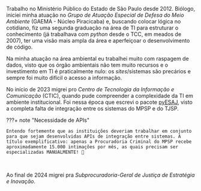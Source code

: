 Trabalho no Ministério Público do Estado de São Paulo desde 2012. Biólogo, iniciei minha atuação no _Grupo de Atuação Especial de Defesa do Meio Ambiente_ (GAEMA - Núcleo Piracicaba) e, buscando colocar lógica no cotidiano, fiz uma segunda graduação na área de TI para estruturar o conhecimento (já trabalhava com _python_ desde o TCC, em meados de 2007), ter uma visão mais ampla da área e aperfeiçoar o desenvolvimento de código.

Na minha atuação na área ambiental eu trabalhei muito com raspagem de dados, visto que os órgão ambientais não tem muito recursos e o investimento em TI é praticalmente nulo: os _sites_/sistemas são precários e sempre foi muito difícil o acesso a informação.

No início de 2023 migrei pro _Centro de Tecnologia da Informação e Comunicação_ (CTIC), quando pude compreender a complexidade da TI em ambiente institucional. Foi nessa época que escrevi o pacote [pyESAJ](https://github.com/michelmetran/pyESAJ), visto a completa falta de integração entre os sistemas do MPSP e do TJSP.

???+ note "Necessidade de APIs"

    Entendo fortemente que as instituições deveriam trabalhar em conjunto para que sejam desenvolvidas APIs de integração entre sistemas. A título exemplificativo: apenas a Procuradoria Criminal do MPSP recebe aproximadamente 15.000 intimações por mês, as quais precisam ser especializadas MANUALMENTE! 💩

<br>

Ao final de 2024 migrei pra _Subprocuradoria-Geral de Justiça de Estratégia e Inovação_.
